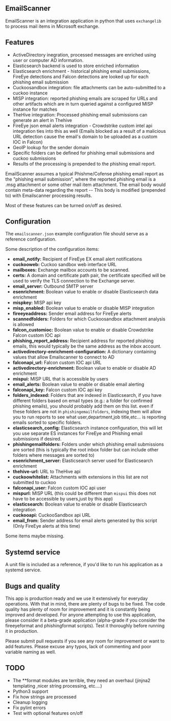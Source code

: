 ## EmailScanner

EmailScanner is an integration application in python that uses `exchangelib` to process mail items in Microsoft exchange.

## Features

- ActiveDirectory inegration, processed messages are enriched using user or computer AD information.
- Elasticsearch backend is used to store enriched information
- Elasticsearch enrichment - historical phishing email submissions, FireEye detections and Falcon detections are looked up for each phishing email submission
- Cuckoosandbox integration: file attachments can be auto-submitted to a cuckoo instance
- MISP integration: reported phishing emails are scraped for URLs and other artifacts which are in turn queried against a configured MISP instance for matches
- TheHive integration: Processed phishing email submissions can generate an alert in Thehive
- FireEye json email alerts integration - Crowdstrike custom intel api integration ties into this as well (Emails blocked as a result of a malicious URL detection cause the email's domain to be uploaded as a custom IOC in Falcon)
- GeoIP lookup for the sender domain 
- Specific folders can be defined for phishing email submissions and cuckoo submissions
- Results of the processing is prepended to the phishing email report. 

EmailScanner assumes a typical Phishme/Cofense phishing email report as the "phishing email submission", where the reported phishing email is a .msg attachment or some other mail item attachment. The email body would contain meta-data regarding the report -- This body is modified (prepended to) with Emailscanner processing results. 

Most of these features can be turned on/off as desired.

## Configuration 

The `emailscanner.json` example configuration file should serve as a reference configuration. 

Some description of the configuration items:

- **email_notify:** Recipient of FireEye EX email alert notifications
- **cuckooweb:** Cuckoo sandbox web interface URL
- **mailboxes:** Exchange mailbox accounts to be scanned.
- **certs:** A domain and certificate path pair, the certificate specified will be used to verify the TLS connection to the Exchange server.
- **email_server:** Outbound SMTP server
- **esenrichment:** Boolean value to enable or disable Elasticsearch data enrichment
- **mispkey:** MISP api key
- **misp_enabled:** Boolean value to enable or disable MISP integration
- **fireeyeaddress:** Sender email address for FireEye alerts
- **scannedfolders:** Folders for which Cuckoosandbox attachment analysis is allowed
- **falcon_customioc:** Boolean value to enable or disable Crowdstrike Falcon custom IOC api 
- **phishing_report_address:** Recipient address for reported phishing emails, this would typically be the same address as the inbox account. 
- **activedirectory-enrichment-configuration:** A dictionary containing values that allow Emailscanner to connect to AD
- **falconapi_url:** Falcon custom IOC api URL
- **activedirectory-enrichment:** Boolean value to enable or disable AD enrichment
- **mispui:** MISP URL that is accessible by users 
- **email_alerts:** Boolean value to enable or disable email alerting
- **falconapi_key:** Falcon custom IOC api key
- **folders_indexed:** Folders that are indexed in Elasticsearch, if you have different folders based on email types (e.g.: a folder for confirmed phishing emails), you should probably add them on this list. even if these folders are not in `phishingemailfolders`, indexing them will allow you to run reports to see what user,department,job title,etc... is reporting emails sorted to specific folders.
- **elasticsearch_config:** Elasticsearch instance configuration, this will let you use separate ES instances for FireEye and Phishing email submissions if desired.
- **phishingemailfolders:** Folders under which phishing email submissions are sorted (this is typically the root inbox folder but can include other folders where messages are sorted to)
- **esenrichment_server:** Elasticsearch server used for Elasticsearch enrichment
- **thehive-url:** URL to TheHive api
- **cuckoowhitelist:** Attachments with extensions in this list are not submitted to cuckoo
- **falconapi_user:** Falcon custom IOC api user
- **mispurl:** MISP URL (this could be different than `mispui` this does not have to be accessible by users,just by this app)
- **elasticsearch:** Boolean value to enable or disable Elasticsearch integration
- **cuckooapi:** CuckooSandbox api URL
- **email_from:** Sender address for email alerts generated by this script (Only FireEye alerts at this time)

Some items maybe missing. 



## Systemd service 

A unit file is included as a reference, if you'd like to run his application as  a systemd service. 


## Bugs and quality

This app is production ready and we use it extensively for everyday operations. With that in mind, there are plenty of bugs to be fixed. 
The code quality has plenty of room for improvement and it is constantly being improved and developed. For anyone attempting to use this application, please consider it a beta-grade application (alpha-grade if you consider the fireeyeformat and phishingformat scripts). Test it thoroughly before running it in production. 

Please submit pull requests if you see any room for improvement or want to add features. 
Please excuse any typos, lack of commenting and poor variable naming as well.

## TODO 
- The **format modules are terrible, they need an overhaul (jinjna2 templating ,nicer string processing, etc....)
- Python3 support
- Fix how strings are processed
- Cleanup logging 
- Fix pylint errors 
- Test with optional features on/off
